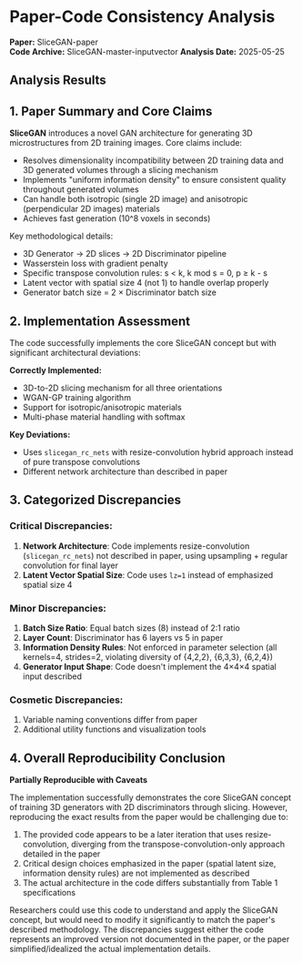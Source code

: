 # Paper-Code Consistency Analysis

**Paper:** SliceGAN-paper  
**Code Archive:** SliceGAN-master-inputvector
**Analysis Date:** 2025-05-25

## Analysis Results

## 1. Paper Summary and Core Claims

**SliceGAN** introduces a novel GAN architecture for generating 3D microstructures from 2D training images. Core claims include:
- Resolves dimensionality incompatibility between 2D training data and 3D generated volumes through a slicing mechanism
- Implements "uniform information density" to ensure consistent quality throughout generated volumes
- Can handle both isotropic (single 2D image) and anisotropic (perpendicular 2D images) materials
- Achieves fast generation (10^8 voxels in seconds)

Key methodological details:
- 3D Generator → 2D slices → 2D Discriminator pipeline
- Wasserstein loss with gradient penalty
- Specific transpose convolution rules: s < k, k mod s = 0, p ≥ k - s
- Latent vector with spatial size 4 (not 1) to handle overlap properly
- Generator batch size = 2 × Discriminator batch size

## 2. Implementation Assessment

The code successfully implements the core SliceGAN concept but with significant architectural deviations:

**Correctly Implemented:**
- 3D-to-2D slicing mechanism for all three orientations
- WGAN-GP training algorithm
- Support for isotropic/anisotropic materials
- Multi-phase material handling with softmax

**Key Deviations:**
- Uses `slicegan_rc_nets` with resize-convolution hybrid approach instead of pure transpose convolutions
- Different network architecture than described in paper

## 3. Categorized Discrepancies

### Critical Discrepancies:
1. **Network Architecture**: Code implements resize-convolution (`slicegan_rc_nets`) not described in paper, using upsampling + regular convolution for final layer
2. **Latent Vector Spatial Size**: Code uses `lz=1` instead of emphasized spatial size 4

### Minor Discrepancies:
1. **Batch Size Ratio**: Equal batch sizes (8) instead of 2:1 ratio
2. **Layer Count**: Discriminator has 6 layers vs 5 in paper
3. **Information Density Rules**: Not enforced in parameter selection (all kernels=4, strides=2, violating diversity of {4,2,2}, {6,3,3}, {6,2,4})
4. **Generator Input Shape**: Code doesn't implement the 4×4×4 spatial input described

### Cosmetic Discrepancies:
1. Variable naming conventions differ from paper
2. Additional utility functions and visualization tools

## 4. Overall Reproducibility Conclusion

**Partially Reproducible with Caveats**

The implementation successfully demonstrates the core SliceGAN concept of training 3D generators with 2D discriminators through slicing. However, reproducing the exact results from the paper would be challenging due to:

1. The provided code appears to be a later iteration that uses resize-convolution, diverging from the transpose-convolution-only approach detailed in the paper
2. Critical design choices emphasized in the paper (spatial latent size, information density rules) are not implemented as described
3. The actual architecture in the code differs substantially from Table 1 specifications

Researchers could use this code to understand and apply the SliceGAN concept, but would need to modify it significantly to match the paper's described methodology. The discrepancies suggest either the code represents an improved version not documented in the paper, or the paper simplified/idealized the actual implementation details.